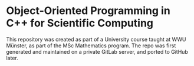 # Object-Oriented Programming in C++ for Scientific Computing

This repository was created as part of a University course taught at WWU Münster, as part of the MSc Mathematics program. The repo was first generated and maintained on a private GitLab server, and ported to GitHub later.
